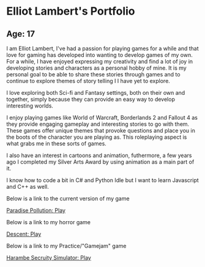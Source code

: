 # Elliot Lambert's Portfolio

## Age: 17

I am Elliot Lambert, I've had a passion for playing games for a while and that love for gaming has developed into wanting to develop games of my own. For a while, I have enjoyed expressing my creativity and find a lot of joy in developing stories and characters as a personal hobby of mine. It is my personal goal to be able to share these stories through games and to continue to explore themes of story telling I I have yet to explore. 

I love exploring both Sci-fi and Fantasy settings, both on their own and together, simply because they can provide an easy way to develop interesting worlds.

I enjoy playing games like World of Warcraft, Borderlands 2 and Fallout 4 as they provide engaging gameplay and interesting stories to go with them. These games offer unique themes that provoke questions and place you in the boots of the character you are playing as. This roleplaying aspect is what grabs me in these sorts of games.

I also have an interest in cartoons and animation, futhermore, a few years ago I completed my Silver Arts Award by using animation as a main part of it.

I know how to code a bit in C# and Python Idle but I want to learn Javascript and C++ as well. 

Below is a link to the current version of my game

<a href="game.html">Paradise Pollution: Play</a>

Below is a link to my horror game

<a href="WebGLBuildForPracProj/horror.html">Descent: Play</a>

Below is a link to my Practice/"Gamejam" game

<a href="WebGLForGameJam/horror.html">Harambe Secruity Simulator: Play</a>
